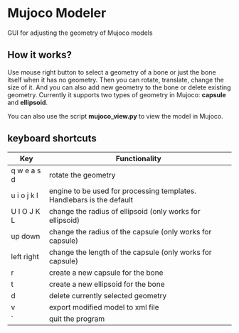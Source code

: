 # Mujoco Modeler
GUI for adjusting the geometry of Mujoco models

## How it works?
Use mouse right button to select a geometry of a bone or just the bone itself when it has no geometry. Then you can rotate, translate, change the size of
it. And you can also add new geometry to the bone or delete existing geometry. Currently it supports two types of geometry in Mujoco: **capsule** and **ellipsoid**.

You can also use the script **mujoco_view.py** to view the model in Mujoco.

## keyboard shortcuts
| Key           | Functionality |
| ------------- | ------------- |
| q w e a s d   | rotate the geometry |
| u i o j k l   | engine to be used for processing templates. Handlebars is the default |
| U I O J K L   | change the radius of ellipsoid (only works for ellipsoid) |
| up down       | change the radius of the capsule (only works for capsule) |
| left right    | change the length of the capsule (only works for capsule) |
| r             | create a new capsule for the bone |
| t             | create a new ellipsoid for the bone |
| d             | delete currently selected geometry |
| v             | export modified model to xml file |
| `             | quit the program|
